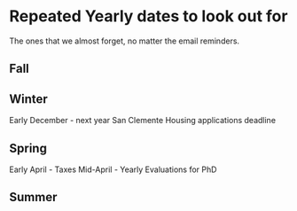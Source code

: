 # Repeated Yearly dates to look out for
The ones that we almost forget, no matter the email reminders.

## Fall



## Winter
Early December - next year San Clemente Housing applications deadline


## Spring
Early April - Taxes
Mid-April - Yearly Evaluations for PhD


## Summer

